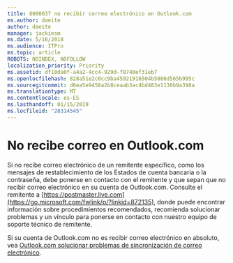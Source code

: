 ```yaml
---
title: 8000037 no recibir correo electrónico en Outlook.com
ms.author: daeite
author: daeite
manager: jackiesm
ms.date: 5/16/2018
ms.audience: ITPro
ms.topic: article
ROBOTS: NOINDEX, NOFOLLOW
localization_priority: Priority
ms.assetid: df10da0f-a4a2-4cc4-929d-f8740ef31eb7
ms.openlocfilehash: 828a51e2c0cc9ba45921916504b5086d565b995c
ms.sourcegitcommit: d6ea5e9458a2b8ceaab3ac4bd483e1130b9a398a
ms.translationtype: MT
ms.contentlocale: es-ES
ms.lasthandoff: 01/15/2019
ms.locfileid: "28314545"
---
```

# <a name="not-receiving-mail-in-outlookcom"></a>No recibe correo en Outlook.com

Si no recibe correo electrónico de un remitente específico, como los mensajes de restablecimiento de los Estados de cuenta bancaria o la contraseña, debe ponerse en contacto con el remitente y que sepan que no recibir correo electrónico en su cuenta de Outlook.com. Consulte el remitente a [https://postmaster.live.com](https://go.microsoft.com/fwlink/p/?linkid=872135), donde puede encontrar información sobre procedimientos recomendados, recomienda solucionar problemas y un vínculo para ponerse en contacto con nuestro equipo de soporte técnico de remitente.
  
Si su cuenta de Outlook.com no es recibir correo electrónico en absoluto, vea [Outlook.com solucionar problemas de sincronización de correo electrónico](https://go.microsoft.com/fwlink/p/?linkid=874363).
  

